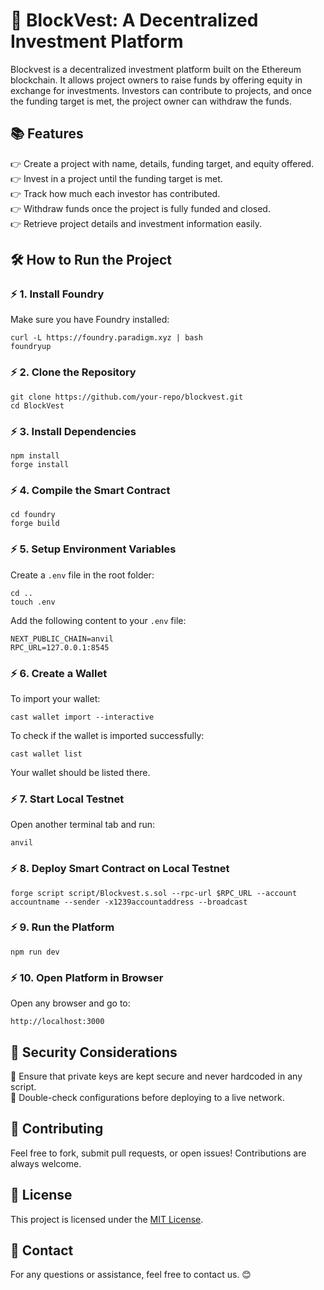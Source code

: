 # 🚀 BlockVest: A Decentralized Investment Platform

Blockvest is a decentralized investment platform built on the Ethereum blockchain. It allows project owners to raise funds by offering equity in exchange for investments. Investors can contribute to projects, and once the funding target is met, the project owner can withdraw the funds.

## 📚 Features
👉 Create a project with name, details, funding target, and equity offered.  
👉 Invest in a project until the funding target is met.  
👉 Track how much each investor has contributed.  
👉 Withdraw funds once the project is fully funded and closed.  
👉 Retrieve project details and investment information easily.  

## 🛠️ How to Run the Project

### ⚡ 1. Install Foundry
Make sure you have Foundry installed:
```
curl -L https://foundry.paradigm.xyz | bash
foundryup
```

### ⚡ 2. Clone the Repository
```
git clone https://github.com/your-repo/blockvest.git
cd BlockVest
```

### ⚡ 3. Install Dependencies
```
npm install
forge install
```

### ⚡ 4. Compile the Smart Contract
```
cd foundry
forge build
```

### ⚡ 5. Setup Environment Variables
Create a `.env` file in the root folder:
```
cd ..
touch .env
```
Add the following content to your `.env` file:
```
NEXT_PUBLIC_CHAIN=anvil
RPC_URL=127.0.0.1:8545
```

### ⚡ 6. Create a Wallet
To import your wallet:
```
cast wallet import --interactive
```
To check if the wallet is imported successfully:
```
cast wallet list
```
Your wallet should be listed there.

### ⚡ 7. Start Local Testnet
Open another terminal tab and run:
```
anvil
```

### ⚡ 8. Deploy Smart Contract on Local Testnet
```
forge script script/Blockvest.s.sol --rpc-url $RPC_URL --account accountname --sender -x1239accountaddress --broadcast
```

### ⚡ 9. Run the Platform
```
npm run dev
```

### ⚡ 10. Open Platform in Browser
Open any browser and go to:
```
http://localhost:3000
```

## 📢 Security Considerations
🚨 Ensure that private keys are kept secure and never hardcoded in any script.  
🚨 Double-check configurations before deploying to a live network.  

## 🤝 Contributing
Feel free to fork, submit pull requests, or open issues! Contributions are always welcome.  

## 📝 License
This project is licensed under the [MIT License](LICENSE).

## 💎 Contact
For any questions or assistance, feel free to contact us. 😊

